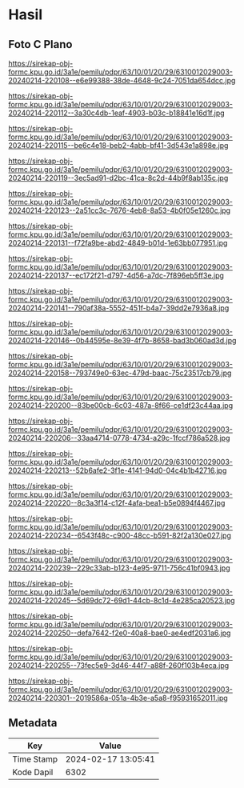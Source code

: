 # Hasil

## Foto C Plano

https://sirekap-obj-formc.kpu.go.id/3a1e/pemilu/pdpr/63/10/01/20/29/6310012029003-20240214-220108--e6e99388-38de-4648-9c24-7051da654dcc.jpg

https://sirekap-obj-formc.kpu.go.id/3a1e/pemilu/pdpr/63/10/01/20/29/6310012029003-20240214-220112--3a30c4db-1eaf-4903-b03c-b18841e16d1f.jpg

https://sirekap-obj-formc.kpu.go.id/3a1e/pemilu/pdpr/63/10/01/20/29/6310012029003-20240214-220115--be6c4e18-beb2-4abb-bf41-3d543e1a898e.jpg

https://sirekap-obj-formc.kpu.go.id/3a1e/pemilu/pdpr/63/10/01/20/29/6310012029003-20240214-220119--3ec5ad91-d2bc-41ca-8c2d-44b9f8ab135c.jpg

https://sirekap-obj-formc.kpu.go.id/3a1e/pemilu/pdpr/63/10/01/20/29/6310012029003-20240214-220123--2a51cc3c-7676-4eb8-8a53-4b0f05e1260c.jpg

https://sirekap-obj-formc.kpu.go.id/3a1e/pemilu/pdpr/63/10/01/20/29/6310012029003-20240214-220131--f72fa9be-abd2-4849-b01d-1e63bb077951.jpg

https://sirekap-obj-formc.kpu.go.id/3a1e/pemilu/pdpr/63/10/01/20/29/6310012029003-20240214-220137--ec172f21-d797-4d56-a7dc-7f896eb5ff3e.jpg

https://sirekap-obj-formc.kpu.go.id/3a1e/pemilu/pdpr/63/10/01/20/29/6310012029003-20240214-220141--790af38a-5552-451f-b4a7-39dd2e7936a8.jpg

https://sirekap-obj-formc.kpu.go.id/3a1e/pemilu/pdpr/63/10/01/20/29/6310012029003-20240214-220146--0b44595e-8e39-4f7b-8658-bad3b060ad3d.jpg

https://sirekap-obj-formc.kpu.go.id/3a1e/pemilu/pdpr/63/10/01/20/29/6310012029003-20240214-220158--793749e0-63ec-479d-baac-75c23517cb79.jpg

https://sirekap-obj-formc.kpu.go.id/3a1e/pemilu/pdpr/63/10/01/20/29/6310012029003-20240214-220200--83be00cb-6c03-487a-8f66-ce1df23c44aa.jpg

https://sirekap-obj-formc.kpu.go.id/3a1e/pemilu/pdpr/63/10/01/20/29/6310012029003-20240214-220206--33aa4714-0778-4734-a29c-1fccf786a528.jpg

https://sirekap-obj-formc.kpu.go.id/3a1e/pemilu/pdpr/63/10/01/20/29/6310012029003-20240214-220213--52b6afe2-3f1e-4141-94d0-04c4b1b42716.jpg

https://sirekap-obj-formc.kpu.go.id/3a1e/pemilu/pdpr/63/10/01/20/29/6310012029003-20240214-220220--8c3a3f14-c12f-4afa-bea1-b5e0894f4467.jpg

https://sirekap-obj-formc.kpu.go.id/3a1e/pemilu/pdpr/63/10/01/20/29/6310012029003-20240214-220234--6543f48c-c900-48cc-b591-82f2a130e027.jpg

https://sirekap-obj-formc.kpu.go.id/3a1e/pemilu/pdpr/63/10/01/20/29/6310012029003-20240214-220239--229c33ab-b123-4e95-9711-756c41bf0943.jpg

https://sirekap-obj-formc.kpu.go.id/3a1e/pemilu/pdpr/63/10/01/20/29/6310012029003-20240214-220245--5d69dc72-69d1-44cb-8c1d-4e285ca20523.jpg

https://sirekap-obj-formc.kpu.go.id/3a1e/pemilu/pdpr/63/10/01/20/29/6310012029003-20240214-220250--defa7642-f2e0-40a8-bae0-ae4edf2031a6.jpg

https://sirekap-obj-formc.kpu.go.id/3a1e/pemilu/pdpr/63/10/01/20/29/6310012029003-20240214-220255--73fec5e9-3d46-44f7-a88f-260f103b4eca.jpg

https://sirekap-obj-formc.kpu.go.id/3a1e/pemilu/pdpr/63/10/01/20/29/6310012029003-20240214-220301--2019586a-051a-4b3e-a5a8-f95931652011.jpg


## Metadata

| Key        | Value               |
| ---------- | ------------------- |
| Time Stamp | 2024-02-17 13:05:41 |
| Kode Dapil | 6302                |



